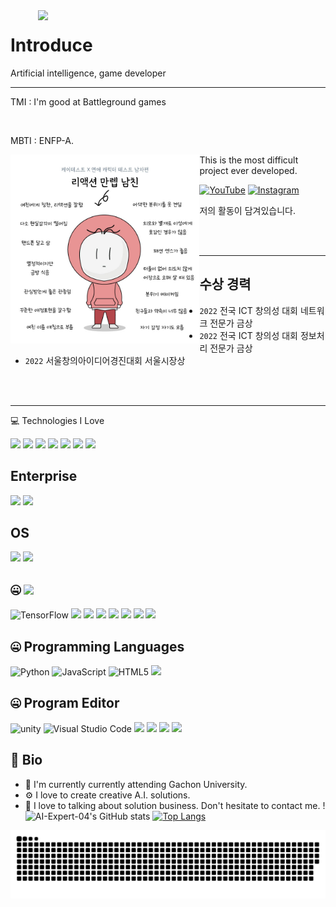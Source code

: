 <img align="right" width="460" src="https://github.com/AI-Expert-04/AI-Expert-04/blob/main/.idea/ezgif.com-gif-maker.gif">

# Introduce

Artificial intelligence, game developer

<hr></hr>

TMI : I'm good at Battleground games

</br>

MBTI : ENFP-A.

<section>
<img align="left" width="60%" src="https://github.com/AI-Expert-04/AI-Expert-04/blob/main/.idea/IMG_0272.JPG">
<div width="20%">
This is the most difficult project ever developed.

[![YouTube](https://img.shields.io/badge/Youtube-%23FF0000.svg?style=for-the-badge&logo=YouTube&logoColor=white)](https://www.youtube.com/channel/UCzIUIJ2NLY_AC-XhNWwcP2g) [![Instagram](https://img.shields.io/badge/Instagram-E4405F?style=for-the-badge&logo=Instagram&logoColor=white)](https://www.instagram.com/kku_ing._.04)
  
저의 활동이 담겨있습니다.
  </div>
</section>
<br>
<br>

<hr></hr>

## 수상 경력
- `2022` 전국 ICT 창의성 대회 네트워크 전문가 금상
- `2022` 전국 ICT 창의성 대회 정보처리 전문가 금상
- `2022` 서울창의아이디어경진대회 서울시장상
<br>
<br>
<hr></hr>
💻 Technologies I Love

<img src="https://img.shields.io/badge/Machine-Learning-red"/> <img src="https://img.shields.io/badge/Deep-Learning-blue"/> <img src="https://img.shields.io/badge/Optimization-Algorithm-yellowgreen"/> <img src="https://img.shields.io/badge/Image-Processing-orange"/> <img src="https://img.shields.io/badge/Data-Science-yellow"/> <img src="https://img.shields.io/badge/FPS-game-lightgrey"/> <img src="https://img.shields.io/badge/V-R-ff69b4"/>

## Enterprise
<img src="https://img.shields.io/badge/Apple-000000?style=for-the-badge&logo=Apple&logoColor=white"/> <img src="https://img.shields.io/badge/Samsung-1428A0?style=for-the-badge&logo=Samsung&logoColor=white"/>
 
## OS
<img src="https://img.shields.io/badge/IOS-000000?style=for-the-badge&logo=IOS&logoColor=white"/> <img src="https://img.shields.io/badge/macOS-000000?style=for-the-badge&logo=macOS&logoColor=white"/>

## 🤐 <img src="https://img.shields.io/badge/PyPI-3775A9?style=for-the-badge&logo=PyPI&logoColor=white"/>
<img alt="TensorFlow" src="https://img.shields.io/badge/TensorFlow-%23FF6F00.svg?style=for-the-badge&logo=TensorFlow&logoColor=white"/> <img src="https://img.shields.io/badge/OpenCV-5C3EE8?style=for-the-badge&logo=OpenCV&logoColor=white"/> <img src="https://img.shields.io/badge/pandas-150458?style=for-the-badge&logo=pandas&logoColor=white"/> <img src="https://img.shields.io/badge/Keras-D00000?style=for-the-badge&logo=Keras&logoColor=white"/> <img src="https://img.shields.io/badge/Plotly-3F4F75?style=for-the-badge&logo=Plotly&logoColor=white"/> <img src="https://img.shields.io/badge/SciPy-8CAAE6?style=for-the-badge&logo=SciPy&logoColor=white"/> <img src="https://img.shields.io/badge/PyTorch-EE4C2C?style=for-the-badge&logo=PyTorch&logoColor=white"/> <img src="https://img.shields.io/badge/NumPy-013243?style=for-the-badge&logo=NumPy&logoColor=white"/>

## 🤐 Programming Languages
<img alt="Python" src="https://img.shields.io/badge/python%20-%2314354C.svg?&style=for-the-badge&logo=python&logoColor=white"/> <img alt="JavaScript" src="https://img.shields.io/badge/javascript-%23323330.svg?style=for-the-badge&logo=javascript&logoColor=%23F7DF1E"/> <img alt="HTML5" src="https://img.shields.io/badge/html5-%23E34F26.svg?style=for-the-badge&logo=html5&logoColor=white"/> <img src="https://img.shields.io/badge/C Sharp-239120?style=for-the-badge&logo=C Sharp&logoColor=white"/>

## 🤐 Program Editor
<img alt="unity" src="https://img.shields.io/badge/unity-%23000000.svg?style=for-the-badge&logo=unity&logoColor=white"/> <img alt="Visual Studio Code" src="https://img.shields.io/badge/Visual%20Studio%20Code-0078d7.svg?style=for-the-badge&logo=visual-studio-code&logoColor=white"/>
<img src="https://img.shields.io/badge/PyCharm-000000?style=for-the-badge&logo=PyCharm&logoColor=white"/> <img src="https://img.shields.io/badge/Jupyter-F37626?style=for-the-badge&logo=Jupyter&logoColor=white"/> <img src="https://img.shields.io/badge/Anaconda-44A833?style=for-the-badge&logo=Anaconda&logoColor=white"/> <img src="https://img.shields.io/badge/Google Colab-F9AB00?style=for-the-badge&logo=Google Colab&logoColor=white"/>

## 📘 Bio
- 🏢 I'm currently currently attending Gachon University.
- ⚙️ I love to create creative A.I. solutions.
- 💬 I love to talking about solution business. Don't hesitate to contact me.
!![AI-Expert-04's GitHub stats](https://github-readme-stats.vercel.app/api?username=AI-Expert-04&theme=radical)
[![Top Langs](https://github-readme-stats.vercel.app/api/top-langs?username=AI-Expert-04&count_private=true&show_icons=true&hide_border=true&bg_color=00000000&title_color=D65476&icon_color=D65476&text_color=BA5A6F)](https://github.com/AI-Expert-04)

![snake svg](https://github.com/AI-Expert-04/AI-Expert-04/blob/main/github-contribution-grid-snake.svg)

